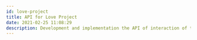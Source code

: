 ```yaml
---
id: love-project
title: API for Love Project
date: 2021-02-25 11:08:29
description: Development and implementation the API of interaction of two sites 
---
```

